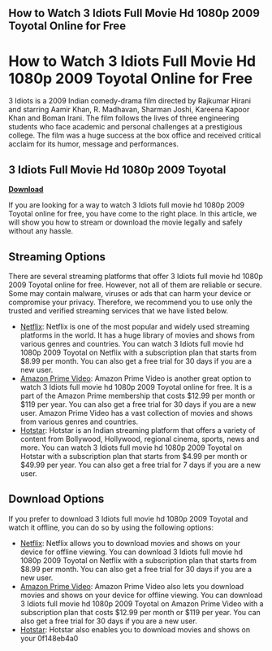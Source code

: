 ## How to Watch 3 Idiots Full Movie Hd 1080p 2009 Toyotal Online for Free

  
# How to Watch 3 Idiots Full Movie Hd 1080p 2009 Toyotal Online for Free
 
3 Idiots is a 2009 Indian comedy-drama film directed by Rajkumar Hirani and starring Aamir Khan, R. Madhavan, Sharman Joshi, Kareena Kapoor Khan and Boman Irani. The film follows the lives of three engineering students who face academic and personal challenges at a prestigious college. The film was a huge success at the box office and received critical acclaim for its humor, message and performances.
 
## 3 Idiots Full Movie Hd 1080p 2009 Toyotal


[**Download**](https://www.google.com/url?q=https%3A%2F%2Furloso.com%2F2tKVG5&sa=D&sntz=1&usg=AOvVaw0M3VtDKtlZobpJhH1k4Fm7)

 
If you are looking for a way to watch 3 Idiots full movie hd 1080p 2009 Toyotal online for free, you have come to the right place. In this article, we will show you how to stream or download the movie legally and safely without any hassle.
 
## Streaming Options
 
There are several streaming platforms that offer 3 Idiots full movie hd 1080p 2009 Toyotal online for free. However, not all of them are reliable or secure. Some may contain malware, viruses or ads that can harm your device or compromise your privacy. Therefore, we recommend you to use only the trusted and verified streaming services that we have listed below.
 
- [Netflix](https://www.netflix.com/title/70121500): Netflix is one of the most popular and widely used streaming platforms in the world. It has a huge library of movies and shows from various genres and countries. You can watch 3 Idiots full movie hd 1080p 2009 Toyotal on Netflix with a subscription plan that starts from $8.99 per month. You can also get a free trial for 30 days if you are a new user.
- [Amazon Prime Video](https://www.amazon.com/Idiots-Aamir-Khan/dp/B00BQ8ZJ6E): Amazon Prime Video is another great option to watch 3 Idiots full movie hd 1080p 2009 Toyotal online for free. It is a part of the Amazon Prime membership that costs $12.99 per month or $119 per year. You can also get a free trial for 30 days if you are a new user. Amazon Prime Video has a vast collection of movies and shows from various genres and countries.
- [Hotstar](https://www.hotstar.com/in/movies/3-idiots/1000000515/watch): Hotstar is an Indian streaming platform that offers a variety of content from Bollywood, Hollywood, regional cinema, sports, news and more. You can watch 3 Idiots full movie hd 1080p 2009 Toyotal on Hotstar with a subscription plan that starts from $4.99 per month or $49.99 per year. You can also get a free trial for 7 days if you are a new user.

## Download Options
 
If you prefer to download 3 Idiots full movie hd 1080p 2009 Toyotal and watch it offline, you can do so by using the following options:

- [Netflix](https://www.netflix.com/title/70121500): Netflix allows you to download movies and shows on your device for offline viewing. You can download 3 Idiots full movie hd 1080p 2009 Toyotal on Netflix with a subscription plan that starts from $8.99 per month. You can also get a free trial for 30 days if you are a new user.
- [Amazon Prime Video](https://www.amazon.com/Idiots-Aamir-Khan/dp/B00BQ8ZJ6E): Amazon Prime Video also lets you download movies and shows on your device for offline viewing. You can download 3 Idiots full movie hd 1080p 2009 Toyotal on Amazon Prime Video with a subscription plan that costs $12.99 per month or $119 per year. You can also get a free trial for 30 days if you are a new user.
- [Hotstar](https://www.hotstar.com/in/movies/3-idiots/1000000515/watch): Hotstar also enables you to download movies and shows on your 0f148eb4a0
